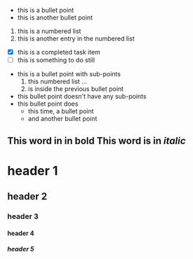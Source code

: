 - this is a bullet point
- this is another bullet point

1. this is a numbered list
2. this is another entry in the numbered list

- [x] this is a completed task item
- [ ] this is something to do still

- this is a bullet point with sub-points
  1. this numbered list ...
  2. is inside the previous bullet point
- this bullet point doesn't have any sub-points
- this bullet point does
  - this time, a bullet point
  - and another bullet point

This word in in **bold**
This word is in *italic*
---
# header 1
## header 2
### header 3
#### header 4
##### header 5
